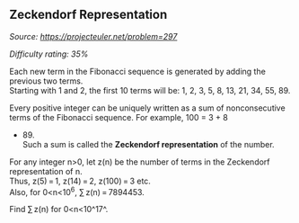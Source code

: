 Zeckendorf Representation
-------------------------

*Source: https://projecteuler.net/problem=297*


*Difficulty rating: 35%*

Each new term in the Fibonacci sequence is generated by adding the
previous two terms.\
 Starting with 1 and 2, the first 10 terms will be: 1, 2, 3, 5, 8, 13,
21, 34, 55, 89.

Every positive integer can be uniquely written as a sum of
nonconsecutive terms of the Fibonacci sequence. For example, 100 = 3 + 8
+ 89.\
 Such a sum is called the **Zeckendorf representation** of the number.

For any integer n\>0, let z(n) be the number of terms in the Zeckendorf
representation of n.\
 Thus, z(5) = 1, z(14) = 2, z(100) = 3 etc.\
 Also, for 0\<n\<10<sup>6</sup>, ∑ z(n) = 7894453.

Find ∑ z(n) for 0\<n\<10^17^.
